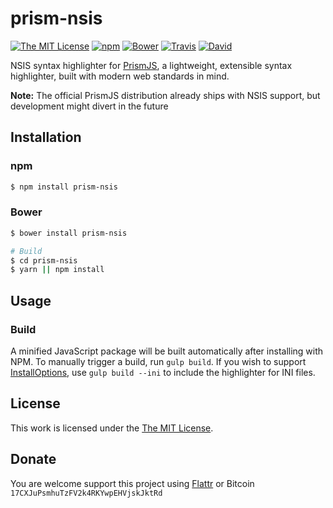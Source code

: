 # prism-nsis

[![The MIT License](https://img.shields.io/badge/license-MIT-orange.svg?style=flat-square)](http://opensource.org/licenses/MIT)
[![npm](https://img.shields.io/npm/v/prism-nsis.svg?style=flat-square)](https://www.npmjs.org/package/prism-nsis)
[![Bower](https://img.shields.io/bower/v/prism-nsis.svg?style=flat-square)]()
[![Travis](https://img.shields.io/travis/idleberg/prismjs-nsis.svg?style=flat-square)](https://travis-ci.org/idleberg/prismjs-nsis)
[![David](https://img.shields.io/david/dev/idleberg/prismjs-nsis.svg?style=flat-square)](https://david-dm.org/idleberg/prismjs-nsis?type=dev)

NSIS syntax highlighter for [PrismJS](https://github.com/PrismJS/prism), a lightweight, extensible syntax highlighter, built with modern web standards in mind.

**Note:** The official PrismJS distribution already ships with NSIS support, but development might divert in the future

## Installation

### npm

```bash
$ npm install prism-nsis
```
### Bower

```bash
$ bower install prism-nsis

# Build
$ cd prism-nsis
$ yarn || npm install
```

## Usage

### Build

A minified JavaScript package will be built automatically after installing with NPM. To manually trigger a build, run `gulp build`. If you wish to support [InstallOptions](http://nsis.sourceforge.net/Docs/InstallOptions/Readme.html), use `gulp build --ini` to include the highlighter for INI files.

## License

This work is licensed under the [The MIT License](LICENSE.md).

## Donate

You are welcome support this project using [Flattr](https://flattr.com/submit/auto?user_id=idleberg&url=https://github.com/idleberg/prismjs-nsis) or Bitcoin `17CXJuPsmhuTzFV2k4RKYwpEHVjskJktRd`
